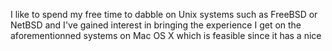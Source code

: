 I like to spend my free time to dabble on Unix systems such as FreeBSD or NetBSD and I've gained interest in bringing the experience I get on the aforementionned systems on Mac OS X which is feasible since it has a nice 
